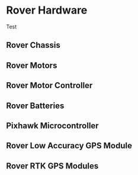 # Rover Hardware
Test

## Rover Chassis

## Rover Motors

## Rover Motor Controller

## Rover Batteries

## Pixhawk Microcontroller

## Rover Low Accuracy GPS Module

## Rover RTK GPS Modules


